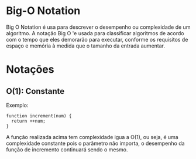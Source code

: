 # Big-O Notation

Big O Notation é usa para descrever o desempenho ou complexidade de um algoritmo. A notaçäo Big O 'e usada para classificar algoritmos de acordo com o tempo que eles demorarão para executar, conforme os requisitos de espaço e memória à medida que o tamanho da entrada aumentar. 

# Notaçōes

## O(1): Constante

Exemplo:
```
function increment(num) {
  return ++num;
}
```
A função realizada acima tem complexidade igua a O(1), ou seja, é uma complexidade constante pois o parâmetro não importa, o desempenho da função de incremento continuará sendo o mesmo. 